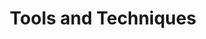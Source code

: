 ---
title: "Tools and Techniques"
text: >
    Being a remote-first, small I.T. consultancy means we have tried a lot of tools and are always trying to improve our techniques. If you are willing to suggest better ones, or want us to add a missing section, please [let us know](/contact) in exchange for some goodies!
footer: >
    **What about Testing, Marketing, Measurement, Analytics, Admin tools and techniques?** You are right! We want to cover those but just did  not write it yet. 
tools:
  - heading: "Communication"
    text: >
      For remote-teams, a shared channel of communication is critical. 
      

      We currently use [Slack](https://slack.com), organized into per-client rooms as our primary means of communication on a project and we invite client team members to join. 
      

      For adhoc voice and video meetings we use [Google Hangouts](https://hangouts.google.com/). All team members are expected to have a working mic and cam, though we understand some people have unavoidable noisy working conditions sometimes.
      

      We store shared documents and client documents on our [Google Drive](https://www.google.com/drive/). We have a shared team drive, and a company exec drive.
      

      Everyone who joins us gets a cell5 gmail account for registering with SaaS products and client and team email communication.
      
    imageUrl: "/img/about-shade-grown.jpg"
  - heading: "Tracking"
    text: >
      We track tasks, ownership, progress, and prioritzation on a single shared [Trello](https://trello.com) board. The columns used are up to the team, but we focus on finishing things and limiting work-in-progress.


      We have a single weekly meeting per product, which provides a rhythm. The agenda is flexible. It usually includes things like : Decision Making, Reminders to action, and information sharing.  
      
      
      This meeting is not for feature review or sign off, or even backlog pruning as those activities happen when they are needed during the week. That said it would commonly involve some tweak to short term prioritization.
      
    imageUrl: "/img/about-single-origin.jpg"
  - heading: "Design"
    text: >

      We prefer to use a design system such as  [Material](https://material.io/) or [Bootstrap](https://getbootstrap.com/) for most of the application UI/UX and focus any creative, on specific areas or widgets that are key. 
      
      
      Having a common design system just makes the communication and delivery that much faster, and they have sensible out of box defaults incorporating usability research and tooling integration which makes mobile-first easier. 


      We highly recommend [Figma](https://www.figma.com/) as a collaborative design and rapid protoyping tool. 
    

      Once a design system is in place and main journies are mapped out design spend is usually less as the developers can follow the patterns in place.

    imageUrl: "/img/about-sustainable-farming.jpg"
  - heading: "Development"
    text: >

      We use [GitHub](https://github.com/cell-5) for version control and [trunk based development](https://trunkbaseddevelopment.com/). 


      We use Pull Requests, and every PR should be a [discrete slice of value](https://en.wikipedia.org/wiki/Vertical_slice), that has a screen-cast attached with the developer demoing the feature. This is shared by Slack and email to the relevant team members for technical and feature review. If it too large it will be rejected.


      For development each language has its best tools but we like [VSCode](https://code.visualstudio.com/) for front end and the [Jetbrains](https://www.jetbrains.com/) suite of tools like GoLand, PHPStorm and IntelliJ for most back end work.

    imageUrl: "/img/about-direct-sourcing.jpg"
---